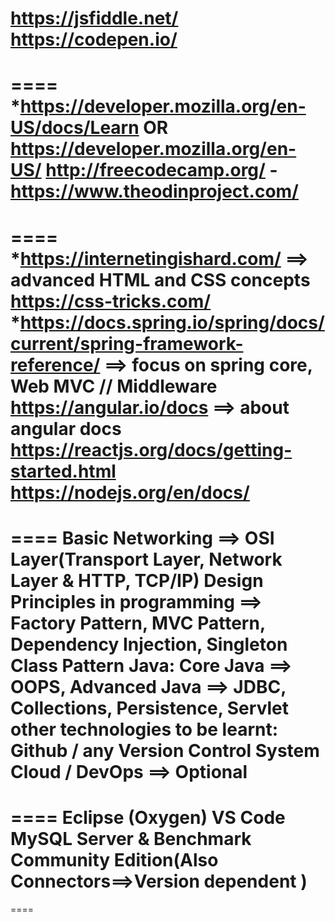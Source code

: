https://jsfiddle.net/
https://codepen.io/
====
====
*https://developer.mozilla.org/en-US/docs/Learn OR https://developer.mozilla.org/en-US/
http://freecodecamp.org/
-https://www.theodinproject.com/
====
====
*https://internetingishard.com/ ==> advanced HTML and CSS concepts
https://css-tricks.com/
*https://docs.spring.io/spring/docs/current/spring-framework-reference/ ==> focus on spring core, Web MVC // Middleware
https://angular.io/docs ==> about angular docs
https://reactjs.org/docs/getting-started.html
https://nodejs.org/en/docs/
====
====
Basic Networking ==> OSI Layer(Transport Layer, Network Layer & HTTP, TCP/IP)
Design Principles in programming ==> Factory Pattern, MVC Pattern, Dependency Injection, Singleton Class Pattern
Java: Core Java ==> OOPS, Advanced Java ==> JDBC, Collections, Persistence, Servlet
other technologies to be learnt: 
Github / any Version Control System
Cloud / DevOps ==> Optional
====
====
Eclipse (Oxygen)
VS Code
MySQL Server & Benchmark Community Edition(Also Connectors==>Version dependent )
====
==== 
